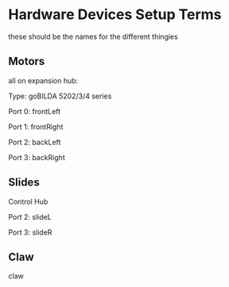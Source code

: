 # Hardware Devices Setup Terms

these should be the names for the different thingies

## Motors


all on expansion hub:

Type:
goBILDA 5202/3/4 series

Port 0: frontLeft

Port 1: frontRight

Port 2: backLeft

Port 3: backRight


## Slides
Control Hub

Port 2: slideL

Port 3: slideR

## Claw

claw
